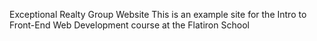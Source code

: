 Exceptional Realty Group Website
This is an example site for the Intro to Front-End Web Development course at the Flatiron School